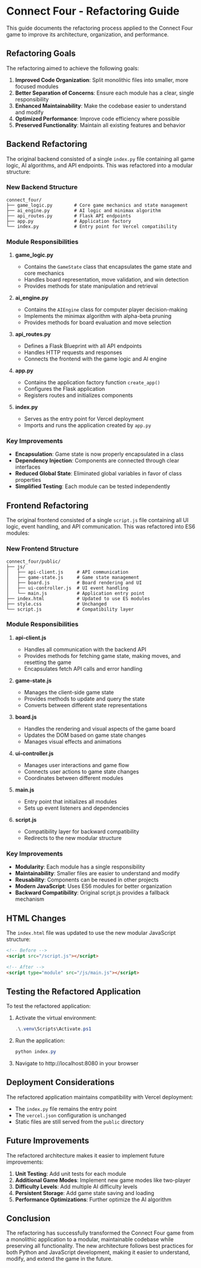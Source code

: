 # Connect Four - Refactoring Guide

This guide documents the refactoring process applied to the Connect Four game to improve its architecture, organization, and performance.

## Refactoring Goals

The refactoring aimed to achieve the following goals:

1. **Improved Code Organization**: Split monolithic files into smaller, more focused modules
2. **Better Separation of Concerns**: Ensure each module has a clear, single responsibility
3. **Enhanced Maintainability**: Make the codebase easier to understand and modify
4. **Optimized Performance**: Improve code efficiency where possible
5. **Preserved Functionality**: Maintain all existing features and behavior

## Backend Refactoring

The original backend consisted of a single `index.py` file containing all game logic, AI algorithms, and API endpoints. This was refactored into a modular structure:

### New Backend Structure

```
connect_four/
├── game_logic.py        # Core game mechanics and state management
├── ai_engine.py         # AI logic and minimax algorithm
├── api_routes.py        # Flask API endpoints
├── app.py               # Application factory
└── index.py             # Entry point for Vercel compatibility
```

### Module Responsibilities

1. **game_logic.py**
   - Contains the `GameState` class that encapsulates the game state and core mechanics
   - Handles board representation, move validation, and win detection
   - Provides methods for state manipulation and retrieval

2. **ai_engine.py**
   - Contains the `AIEngine` class for computer player decision-making
   - Implements the minimax algorithm with alpha-beta pruning
   - Provides methods for board evaluation and move selection

3. **api_routes.py**
   - Defines a Flask Blueprint with all API endpoints
   - Handles HTTP requests and responses
   - Connects the frontend with the game logic and AI engine

4. **app.py**
   - Contains the application factory function `create_app()`
   - Configures the Flask application
   - Registers routes and initializes components

5. **index.py**
   - Serves as the entry point for Vercel deployment
   - Imports and runs the application created by `app.py`

### Key Improvements

- **Encapsulation**: Game state is now properly encapsulated in a class
- **Dependency Injection**: Components are connected through clear interfaces
- **Reduced Global State**: Eliminated global variables in favor of class properties
- **Simplified Testing**: Each module can be tested independently

## Frontend Refactoring

The original frontend consisted of a single `script.js` file containing all UI logic, event handling, and API communication. This was refactored into ES6 modules:

### New Frontend Structure

```
connect_four/public/
├── js/
│   ├── api-client.js     # API communication
│   ├── game-state.js     # Game state management
│   ├── board.js          # Board rendering and UI
│   ├── ui-controller.js  # UI event handling
│   └── main.js           # Application entry point
├── index.html            # Updated to use ES modules
├── style.css             # Unchanged
└── script.js             # Compatibility layer
```

### Module Responsibilities

1. **api-client.js**
   - Handles all communication with the backend API
   - Provides methods for fetching game state, making moves, and resetting the game
   - Encapsulates fetch API calls and error handling

2. **game-state.js**
   - Manages the client-side game state
   - Provides methods to update and query the state
   - Converts between different state representations

3. **board.js**
   - Handles the rendering and visual aspects of the game board
   - Updates the DOM based on game state changes
   - Manages visual effects and animations

4. **ui-controller.js**
   - Manages user interactions and game flow
   - Connects user actions to game state changes
   - Coordinates between different modules

5. **main.js**
   - Entry point that initializes all modules
   - Sets up event listeners and dependencies

6. **script.js**
   - Compatibility layer for backward compatibility
   - Redirects to the new modular structure

### Key Improvements

- **Modularity**: Each module has a single responsibility
- **Maintainability**: Smaller files are easier to understand and modify
- **Reusability**: Components can be reused in other projects
- **Modern JavaScript**: Uses ES6 modules for better organization
- **Backward Compatibility**: Original script.js provides a fallback mechanism

## HTML Changes

The `index.html` file was updated to use the new modular JavaScript structure:

```html
<!-- Before -->
<script src="/script.js"></script>

<!-- After -->
<script type="module" src="/js/main.js"></script>
```

## Testing the Refactored Application

To test the refactored application:

1. Activate the virtual environment:
   ```powershell
   .\.venv\Scripts\Activate.ps1
   ```

2. Run the application:
   ```powershell
   python index.py
   ```

3. Navigate to http://localhost:8080 in your browser

## Deployment Considerations

The refactored application maintains compatibility with Vercel deployment:

- The `index.py` file remains the entry point
- The `vercel.json` configuration is unchanged
- Static files are still served from the `public` directory

## Future Improvements

The refactored architecture makes it easier to implement future improvements:

1. **Unit Testing**: Add unit tests for each module
2. **Additional Game Modes**: Implement new game modes like two-player
3. **Difficulty Levels**: Add multiple AI difficulty levels
4. **Persistent Storage**: Add game state saving and loading
5. **Performance Optimizations**: Further optimize the AI algorithm

## Conclusion

The refactoring has successfully transformed the Connect Four game from a monolithic application to a modular, maintainable codebase while preserving all functionality. The new architecture follows best practices for both Python and JavaScript development, making it easier to understand, modify, and extend the game in the future.
